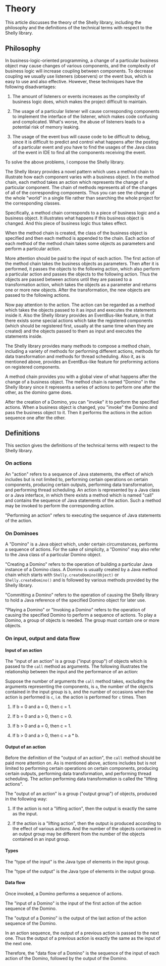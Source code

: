 # Theory

This article discusses the theory of the Shelly library, including the philosophy and the definitions
of the technical terms with respect to the Shelly library.

## Philosophy

In business-logic-oriented programming, a change of a particular business object may cause changes
of various components, and the complexity of business logic will increase coupling between components.
To decrease coupling we usually use listeners (observers) or the event bus, which is easy to use and
also effective. However, these techniques have the following disadvantages:

1. The amount of listeners or events increases as the complexity of business logic does, which makes
the project difficult to maintain.

2. The usage of a particular listener will cause corresponding components to implement the interface
of the listener, which makes code confusing and complicated. What's worse, the abuse of listeners
leads to a potential risk of memory leaking.

3. The usage of the event bus will cause code to be difficult to debug, since it is difficult to
predict and control what happens after the posting of a particular event and you have to find the
usages of the Java class of the event in IDE to find all the components receiving the event.

To solve the above problems, I compose the Shelly library.

The Shelly library provides a novel pattern which uses a method chain to illustrate how each
component varies with a business object. In the method chain, each method takes an action which
represents the change of a particular component. The chain of methods represents all of the changes
of all of the corresponding components. Thus you can see the change of the whole "world" in a single
file rather than searching the whole project for the corresponding classes.

Specifically, a method chain corresponds to a piece of business logic and a business object. It
illustrates what happens if this business object is changed. And this piece of business logic thus
takes effect.

When the method chain is created, the class of the business object is specified and then each method
is appended to the chain. Each action of each method of the method chain takes some objects as
parameters and perform a particular action.

More attention should be paid to the input of each action. The first action of the method chain
takes the business objects as parameters. Then after it is performed, it passes the objects to the
following action, which also perform a particular action and passes the objects to the following
action. Thus the objects are passed between actions until they are passed to a transformation action,
which takes the objects as a parameter and returns one or more new objects. After the transformation,
the new objects are passed to the following actions.

Now pay attention to the action. The action can be regarded as a method which takes the objects
passed to it as input and executes the statements inside it. Also the Shelly library provides
an EventBus-like feature, in that there exists some special actions which take the registered
components (which should be registered first, usually at the same time when they are
created) and the objects passed to them as input and executes the statements inside.

The Shelly library provides many methods to compose a method chain, including a variety of methods
for performing different actions, methods for data transformation and methods for thread scheduling.
Also it, as is mentioned above, provides an EventBus-like feature for preforming actions on registered
components.

A method chain provides you with a global view of what happens after the change of a business object.
The method chain is named "Domino" in the Shelly library since it represents a series of actions to
perform one after the other, as the domino game does.

After the creation of a Domino, you can "invoke" it to perform the specified actions.
When a business object is changed, you "invoke" the Domino and pass the business object to it.
Then it performs the actions in the action sequence one after the other.

## Definitions

This section gives the definitions of the technical terms with respect to the Shelly library.

### On actions

An "action" refers to a sequence of Java statements, the effect of which includes but is not limited
to, performing certain operations on certain components, producing certain outputs, performing
data transformation, and performing thread scheduling. An action is represented by a Java
class or a Java interface, in which there exists a method which is named "call" and contains the
sequence of Java statements of the action. Such a method may be invoked to perform the corresponding
action.

"Performing an action" refers to executing the sequence of Java statements of the action.

### On Dominoes

A "Domino" is a Java object which, under certain circumstances, performs a sequence of actions.
For the sake of simplicity, a "Domino" may also refer to the Java class of a particular Domino
object.

"Creating a Domino" refers to the operation of building a particular Java instance of a Domino
class. A Domino is usually created by a Java method chain which starts with
`Shelly.createDomino(Object)` or `Shelly.createDomino()` and is followed by various methods provided
by the Shelly library.

"Committing a Domino" refers to the operation of causing the Shelly library to hold a Java reference
of the specified Domino object for later use.

"Playing a Domino" or "Invoking a Domino" refers to the operation of causing the specified Domino to
perform a sequence of actions. To play a Domino, a group of objects is needed. The group must contain
one or more objects.

### On input, output and data flow

#### Input of an action

The "input of an action" is a group ("input group") of objects which is passed to the `call` method as arguments.
The following illustrates the relationship between the input and the performance of an action:

Suppose
the number of arguments the `call` method takes, excluding the arguments representing the components, is `a`,
the number of the objects contained in the input group is `b`,
and the number of occasions when the action is performed is `c`, i.e. the action is performed for `c` times.
Then

1. If b = 0 and a = 0, then c = 1.

2. If b = 0 and a > 0, then c = 0.

3. If b > 0 and a = 0, then c = 1.

4. If b > 0 and a > 0, then c = a * b.

#### Output of an action

Before the definition of the "output of an action", the `call` method should be paid more attention
on. As is mentioned above, actions includes but is not limited to performing certain operations
on certain components, producing certain outputs, performing data transformation, and performing
thread scheduling. The action performing data transformation is called the "lifting actions".

The "output of an action" is a group ("output group") of objects, produced in the following way:

1. If the action is not a "lifting action", then the output is exactly the same as the input.

2. If the action is a "lifting action", then the output is produced according to the effect of various
actions. And the number of the objects contained in an output group may be different from the number
of the objects contained in an input group.

#### Types

The "type of the input" is the Java type of elements in the input group.

The "type of the output" is the Java type of elements in the output group.

#### Data flow

Once invoked, a Domino performs a sequence of actions.

The "input of a Domino" is the input of the first action of the action sequence of the Domino.

The "output of a Domino" is the output of the last action of the action sequence of the Domino.

In an action sequence, the output of a previous action is passed to the next one.
Thus the output of a previous action is exactly the same as the input of the next one.

Therefore, the "data flow of a Domino" is the sequence of the input of each action of the Domino,
followed by the output of the Domino.
